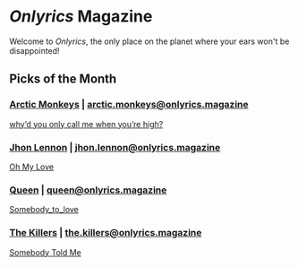 # _Onlyrics_ Magazine

Welcome to _Onlyrics_, the only place on the planet where your ears won't be disappointed!



## Picks of the Month

### [Arctic Monkeys](/writer/arctic_monkeys.md) | arctic.monkeys@onlyrics.magazine

[why’d you only call me when you’re high?](../song/feb/why’d_you_only_call_me.md)

### [Jhon Lennon](writer/john_lennon.md) | jhon.lennon@onlyrics.magazine

[Oh My Love](song/feb/oh_my_love.md)

### [Queen](writer/queen.md) | queen@onlyrics.magazine

[Somebody_to_love](song/feb/Somebody_to_love.md)

### [The Killers](writer/the_killers) | the.killers@onlyrics.magazine

[Somebody Told Me](song/feb/somebody_told_me.md)

